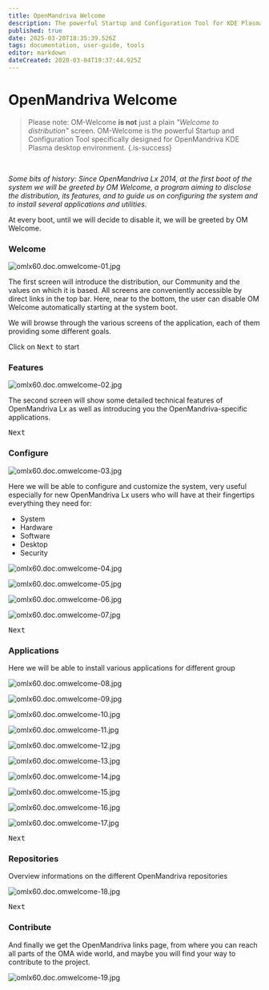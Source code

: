 ```yaml
---
title: OpenMandriva Welcome
description: The powerful Startup and Configuration Tool for KDE Plasma
published: true
date: 2025-03-20T18:35:39.526Z
tags: documentation, user-guide, tools
editor: markdown
dateCreated: 2020-03-04T19:37:44.925Z
---
```


# OpenMandriva Welcome

> Please note: OM-Welcome **is not** just a plain *"Welcome to distribution"* screen.
> OM-Welcome is the powerful Startup and Configuration Tool specifically designed for OpenMandriva KDE Plasma desktop environment.
{.is-success}

<br>

*Some bits of history:
Since OpenMandriva Lx 2014, at the first boot of the system we will be greeted by OM Welcome, a program aiming to disclose the distribution, its features, and to guide us on configuring the system and to install several applications and utilities.*
<br>

At every boot, until we will decide to disable it, we will be greeted by OM Welcome.
<br>

### Welcome

![omlx60.doc.omwelcome-01.jpg](/images/omlx60.doc.omwelcome-01.jpg)

The first screen will introduce the distribution, our Community and the values on which it is based.
All screens are conveniently accessible by direct links in the top bar.
Here, near to the bottom, the user can disable OM Welcome automatically starting at the system boot.

We will browse through the various screens of the application, each of them providing some different goals.

Click on <kbd>Next</kbd> to start
<br>

### Features

![omlx60.doc.omwelcome-02.jpg](/images/omlx60.doc.omwelcome-02.jpg)

The second screen will show some detailed technical features of OpenMandriva Lx as well as introducing you the OpenMandriva-specific applications.

 <kbd>Next</kbd>
 <br>
 
### Configure

![omlx60.doc.omwelcome-03.jpg](/images/omlx60.doc.omwelcome-03.jpg)

Here we will be able to configure and customize the system, very useful especially for new OpenMandriva Lx users who will have at their fingertips everything they need for:

- System
- Hardware
- Software
- Desktop
- Security

![omlx60.doc.omwelcome-04.jpg](/images/omlx60.doc.omwelcome-04.jpg)

![omlx60.doc.omwelcome-05.jpg](/images/omlx60.doc.omwelcome-05.jpg)

![omlx60.doc.omwelcome-06.jpg](/images/omlx60.doc.omwelcome-06.jpg)

![omlx60.doc.omwelcome-07.jpg](/images/omlx60.doc.omwelcome-07.jpg)

 <kbd>Next</kbd>
 <br>
 
### Applications
 
 Here we will be able to install various applications for different group
 
![omlx60.doc.omwelcome-08.jpg](/images/omlx60.doc.omwelcome-08.jpg)

![omlx60.doc.omwelcome-09.jpg](/images/omlx60.doc.omwelcome-09.jpg)

![omlx60.doc.omwelcome-10.jpg](/images/omlx60.doc.omwelcome-10.jpg)

![omlx60.doc.omwelcome-11.jpg](/images/omlx60.doc.omwelcome-11.jpg)

![omlx60.doc.omwelcome-12.jpg](/images/omlx60.doc.omwelcome-12.jpg)

![omlx60.doc.omwelcome-13.jpg](/images/omlx60.doc.omwelcome-13.jpg)

![omlx60.doc.omwelcome-14.jpg](/images/omlx60.doc.omwelcome-14.jpg)

![omlx60.doc.omwelcome-15.jpg](/images/omlx60.doc.omwelcome-15.jpg)

![omlx60.doc.omwelcome-16.jpg](/images/omlx60.doc.omwelcome-16.jpg)

![omlx60.doc.omwelcome-17.jpg](/images/omlx60.doc.omwelcome-17.jpg)

 <kbd>Next</kbd>
 <br>

### Repositories

Overview informations on the different OpenMandriva repositories

![omlx60.doc.omwelcome-18.jpg](/images/omlx60.doc.omwelcome-18.jpg)

 <kbd>Next</kbd>
 <br>

### Contribute

And finally we get the OpenMandriva links page, from where you can reach all parts of the OMA wide world, and maybe you will find your way to contribute to the project.

![omlx60.doc.omwelcome-19.jpg](/images/omlx60.doc.omwelcome-19.jpg)



